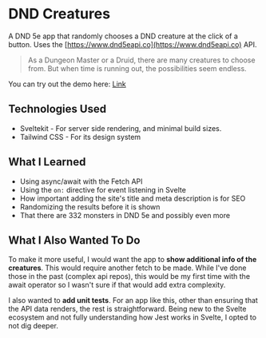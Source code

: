 # DND Creatures

A DND 5e app that randomly chooses a DND creature at the click of a button. Uses the [https://www.dnd5eapi.co](https://www.dnd5eapi.co) API.
​
> As a Dungeon Master or a Druid, there are many creatures to choose from. But when time is running out, the possibilities seem endless.
​

You can try out the demo here: [Link](https://dnd-creatures.vercel.app)
​
## Technologies Used
* Sveltekit - For server side rendering, and minimal build sizes.
* Tailwind CSS - For its design system

## What I Learned
* Using async/await with the Fetch API
* Using the `on:` directive for event listening in Svelte
* How important adding the site's title and meta description is for SEO
* Randomizing the results before it is shown
* That there are 332 monsters in DND 5e and possibly even more

## What I Also Wanted To Do
To make it more useful, I would want the app to **show additional info of the creatures**. This would require another fetch to be made. While I've done those in the past (complex api repos), this would be my first time with the await operator so I wasn't sure if that would add extra complexity.

I also wanted to **add unit tests**. For an app like this, other than ensuring that the API data renders, the rest is straightforward. Being new to the Svelte ecosystem and not fully understanding how Jest works in Svelte, I opted to not dig deeper.
